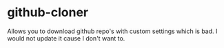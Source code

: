 # github-cloner
Allows you to download github repo's with custom settings which is bad.
I would not update it cause I don't want to.
